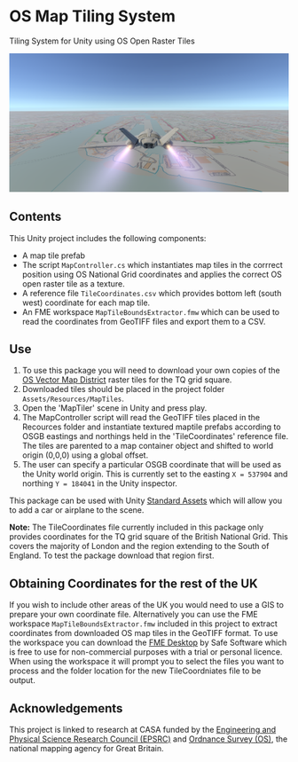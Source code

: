 # OS Map Tiling System
Tiling System for Unity using OS Open Raster Tiles

![OSMapFlightSim](images/OSMapFlightSim.PNG)

## Contents
This Unity project includes the following components:
- A map tile prefab
- The script `MapController.cs` which instantiates map tiles in the corrrect position using OS National Grid coordinates and applies the correct OS open raster tile as a texture.
- A reference file `TileCoordinates.csv` which provides bottom left (south west) coordinate for each map tile.
- An FME workspace `MapTileBoundsExtractor.fmw` which can be used to read the coordinates from GeoTIFF files and export them to a CSV.

## Use

1. To use this package you will need to download your own copies of the [OS Vector Map District](https://www.ordnancesurvey.co.uk/business-and-government/products/vectormap-district.html) raster tiles for the TQ grid square.
2. Downloaded tiles should be placed in the project folder `Assets/Resources/MapTiles`.
3. Open the 'MapTiler' scene in Unity and press play.
4. The MapController script will read the GeoTIFF tiles placed in the Recources folder and instantiate textured maptile prefabs according to OSGB eastings and northings held in the 'TileCoordinates' reference file. The tiles are parented to a map container object and shifted to world origin (0,0,0) using a global offset.
5. The user can specify a particular OSGB coordinate that will be used as the Unity world origin. This is currently set to the easting `X = 537904` and northing `Y = 184041` in the Unity inspector.

This package can be used with Unity [Standard Assets](https://assetstore.unity.com/packages/essentials/asset-packs/standard-assets-32351) which will allow you to add a car or airplane to the scene.

**Note:** The TileCoordinates file currently included in this package only provides coordinates for the TQ grid square of the British National Grid. This covers the majority of London and the region extending to the South of England. To test the package download that region first.

## Obtaining Coordinates for the rest of the UK
If you wish to include other areas of the UK you would need to use a GIS to prepare your own coordinate file. Alternatively you can use the FME workspace `MapTileBoundsExtractor.fmw` included in this project to extract coordinates from downloaded OS map tiles in the GeoTIFF format. To use the workspace you can download the [FME Desktop](https://www.safe.com/) by Safe Software which is free to use for non-commercial purposes with a trial or personal licence. When using the workspace it will prompt you to select the files you want to process and the folder location for the new TileCoordniates file to be output.

## Acknowledgements
This project is linked to research at CASA funded by the [Engineering and Physical Science Research Council (EPSRC)](https://epsrc.ukri.org/) and [Ordnance Survey (OS)](https://www.ordnancesurvey.co.uk/), the national mapping agency for Great Britain. 
